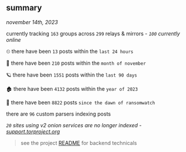 
## summary
_november 14th, 2023_

currently tracking `163` groups across `299` relays & mirrors - _`100` currently online_

⏲ there have been `13` posts within the `last 24 hours`

🦈 there have been `210` posts within the `month of november`

🪐 there have been `1551` posts within the `last 90 days`

🏚 there have been `4132` posts within the `year of 2023`

🦕 there have been `8822` posts `since the dawn of ransomwatch`

there are `96` custom parsers indexing posts

_`20` sites using v2 onion services are no longer indexed - [support.torproject.org](https://support.torproject.org/onionservices/v2-deprecation/)_

> see the project [README](https://github.com/joshhighet/ransomwatch#ransomwatch--) for backend technicals
